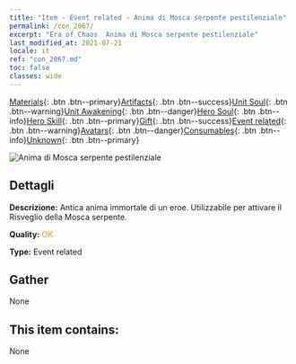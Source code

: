 ```yaml
---
title: "Item - Event related - Anima di Mosca serpente pestilenziale"
permalink: /con_2067/
excerpt: "Era of Chaos  Anima di Mosca serpente pestilenziale"
last_modified_at: 2021-07-21
locale: it
ref: "con_2067.md"
toc: false
classes: wide
---
```

 [Materials](/ItemsIT/){: .btn .btn--primary}[Artifacts](/ItemsIT/Artifacts/){: .btn .btn--success}[Unit Soul](/ItemsIT/UnitSoul/){: .btn .btn--warning}[Unit Awakening](/ItemsIT/UnitAwakening/){: .btn .btn--danger}[Hero Soul](/ItemsIT/HeroSoul/){: .btn .btn--info}[Hero Skill](/ItemsIT/HeroSkill/){: .btn .btn--primary}[Gift](/ItemsIT/Gift/){: .btn .btn--success}[Event related](/ItemsIT/Events/){: .btn .btn--warning}[Avatars](/ItemsIT/Avatars/){: .btn .btn--danger}[Consumables](/ItemsIT/Consumables/){: .btn .btn--info}[Unknown](/ItemsIT/Unknown/){: .btn .btn--primary}

 ![Anima di Mosca serpente pestilenziale](/images/t/juexing_803.png)

## Dettagli
 **Descrizione:** Antica anima immortale di un eroe. Utilizzabile per attivare il Risveglio della Mosca serpente.

 **Quality:** <span style="color: #FF8C00">OK</span>

 **Type:** Event related

## Gather

  None

## This item contains:

  None

